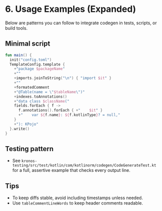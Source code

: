 # 6. Usage Examples (Expanded)

Below are patterns you can follow to integrate codegen in tests, scripts, or build tools.

## Minimal script

```kotlin
fun main() {
  init("config.toml")
  TemplateConfig.template {
    +"package $packageName"
    +""
    +imports.joinToString("\n") { "import $it" }
    +""
    +formatedComment
    +"@Table(name = \"$tableName\")"
    +indexes.toAnnotations()
    +"data class $className("
    fields.forEach { f ->
      f.annotations().forEach { +"    $it" }
      +"    var ${f.name}: ${f.kotlinType}? = null,"
    }
    +"): KPojo"
  }.write()
}
```

## Testing pattern

- See `kronos-testing/src/test/kotlin/com/kotlinorm/codegen/CodeGenerateTest.kt` for a full, assertive example that checks every output line.

## Tips

- To keep diffs stable, avoid including timestamps unless needed.
- Use `tableCommentLineWords` to keep header comments readable.

